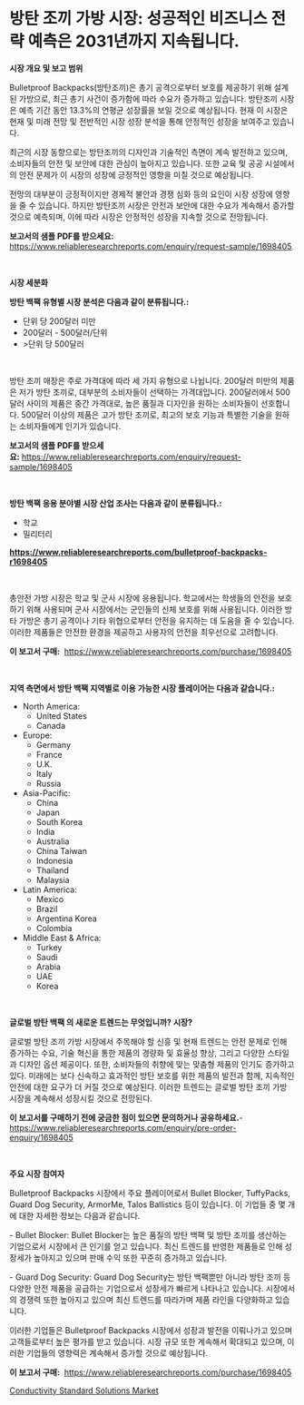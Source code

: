 <p><h1>방탄 조끼 가방 시장: 성공적인 비즈니스 전략 예측은 2031년까지 지속됩니다.</h1></p><p><strong>시장 개요 및 보고 범위</strong></p>
<p><p>Bulletproof Backpacks(방탄조끼)은 총기 공격으로부터 보호를 제공하기 위해 설계된 가방으로, 최근 총기 사건이 증가함에 따라 수요가 증가하고 있습니다. 방탄조끼 시장은 예측 기간 동안 13.3%의 연평균 성장률을 보일 것으로 예상됩니다. 현재 이 시장은 현재 및 미래 전망 및 전반적인 시장 성장 분석을 통해 안정적인 성장을 보여주고 있습니다.</p><p>최근의 시장 동향으로는 방탄조끼의 디자인과 기술적인 측면이 계속 발전하고 있으며, 소비자들의 안전 및 보안에 대한 관심이 높아지고 있습니다. 또한 교육 및 공공 시설에서의 안전 문제가 이 시장의 성장에 긍정적인 영향을 미칠 것으로 예상됩니다.</p><p>전망의 대부분이 긍정적이지만 경제적 불안과 경쟁 심화 등의 요인이 시장 성장에 영향을 줄 수 있습니다. 하지만 방탄조끼 시장은 안전과 보안에 대한 수요가 계속해서 증가할 것으로 예측되며, 이에 따라 시장은 안정적인 성장을 지속할 것으로 전망됩니다.</p></p>
<p><strong>보고서의 샘플 PDF를 받으세요:</strong> <a href="https://www.reliableresearchreports.com/enquiry/request-sample/1698405">https://www.reliableresearchreports.com/enquiry/request-sample/1698405</a></p>
<p>&nbsp;</p>
<p><strong>시장 세분화</strong></p>
<p><strong>방탄 백팩 유형별 시장 분석은 다음과 같이 분류됩니다.:</strong></p>
<p><ul><li>단위 당 200달러 미만</li><li>200달러 - 500달러/단위</li><li>>단위 당 500달러</li></ul></p>
<p>&nbsp;</p>
<p><p>방탄 조끼 매장은 주로 가격대에 따라 세 가지 유형으로 나뉩니다. 200달러 미만의 제품은 저가 방탄 조끼로, 대부분의 소비자들이 선택하는 가격대입니다. 200달러에서 500달러 사이의 제품은 중간 가격대로, 높은 품질과 디자인을 원하는 소비자들이 선호합니다. 500달러 이상의 제품은 고가 방탄 조끼로, 최고의 보호 기능과 특별한 기술을 원하는 소비자들에게 인기가 있습니다.</p></p>
<p><strong>보고서의 샘플 PDF를 받으세요:</strong>&nbsp;<a href="https://www.reliableresearchreports.com/enquiry/request-sample/1698405">https://www.reliableresearchreports.com/enquiry/request-sample/1698405</a></p>
<p>&nbsp;</p>
<p><strong> 방탄 백팩 응용 분야별 시장 산업 조사는 다음과 같이 분류됩니다.:</strong></p>
<p><ul><li>학교</li><li>밀리터리</li></ul></p>
<p><strong><a href="https://www.reliableresearchreports.com/bulletproof-backpacks-r1698405">https://www.reliableresearchreports.com/bulletproof-backpacks-r1698405</a></strong></p>
<p>&nbsp;</p>
<p><p>총안전 가방 시장은 학교 및 군사 시장에 응용됩니다. 학교에서는 학생들의 안전을 보호하기 위해 사용되며 군사 시장에서는 군인들의 신체 보호를 위해 사용됩니다. 이러한 방타 가방은 총기 공격이나 기타 위협으로부터 안전을 유지하는 데 도움을 줄 수 있습니다. 이러한 제품들은 안전한 환경을 제공하고 사용자의 안전을 최우선으로 고려합니다.</p></p>
<p><strong>이 보고서 구매:</strong>&nbsp; <a href="https://www.reliableresearchreports.com/purchase/1698405">https://www.reliableresearchreports.com/purchase/1698405</a></p>
<p>&nbsp;</p>
<p><strong>지역 측면에서 방탄 백팩 지역별로 이용 가능한 시장 플레이어는 다음과 같습니다.:</strong></p>
<p><ul>
    <li>
        North America:
        <ul>
            <li>United States</li>
            <li>Canada</li>
        </ul>
    </li>
    <li>
        Europe:
        <ul>
            <li>Germany</li>
            <li>France</li>
            <li>U.K.</li>
            <li>Italy</li>
            <li>Russia</li>
        </ul>
    </li>
    <li>
        Asia-Pacific:
        <ul>
            <li>China</li>
            <li>Japan</li>
            <li>South Korea</li>
            <li>India</li>
            <li>Australia</li>
            <li>China Taiwan</li>
            <li>Indonesia</li>
            <li>Thailand</li>
            <li>Malaysia</li>
        </ul>
    </li>
    <li>
        Latin America:
        <ul>
            <li>Mexico</li>
            <li>Brazil</li>
            <li>Argentina Korea</li>
            <li>Colombia</li>
        </ul>
    </li>
    <li>
        Middle East & Africa:
        <ul>
            <li>Turkey</li>
            <li>Saudi</li>
            <li>Arabia</li>
            <li>UAE</li>
            <li>Korea</li>
        </ul>
    </li>
    </ul></p>
<p>&nbsp;</p>
<p><strong>글로벌 방탄 백팩 의 새로운 트렌드는 무엇입니까? 시장?</strong></p>
<p><p>글로벌 방탄 조끼 가방 시장에서 주목해야 할 신흥 및 현재 트렌드는 안전 문제로 인해 증가하는 수요, 기술 혁신을 통한 제품의 경량화 및 효율성 향상, 그리고 다양한 스타일과 디자인 옵션 제공이다. 또한, 소비자들의 취향에 맞는 맞춤형 제품의 인기도 증가하고 있다. 미래에는 보다 신속하고 효과적인 방탄 보호를 위한 제품의 발전과 함께, 지속적인 안전에 대한 요구가 더 커질 것으로 예상된다. 이러한 트렌드는 글로벌 방탄 조끼 가방 시장을 계속해서 성장시킬 것으로 전망된다.</p></p>
<p><strong>이 보고서를 구매하기 전에 궁금한 점이 있으면 문의하거나 공유하세요.</strong>- <a href="https://www.reliableresearchreports.com/enquiry/pre-order-enquiry/1698405">https://www.reliableresearchreports.com/enquiry/pre-order-enquiry/1698405</a></p>
<p>&nbsp;</p>
<p><strong>주요 시장 참여자</strong></p>
<p><p>Bulletproof Backpacks 시장에서 주요 플레이어로서 Bullet Blocker, TuffyPacks, Guard Dog Security, ArmorMe, Talos Ballistics 등이 있습니다. 이 기업들 중 몇 개에 대한 자세한 정보는 다음과 같습니다.</p><p>- Bullet Blocker: Bullet Blocker는 높은 품질의 방탄 백팩 및 방탄 조끼를 생산하는 기업으로서 시장에서 큰 인기를 얻고 있습니다. 최신 트렌드를 반영한 제품들로 인해 성장세가 높아지고 있으며 판매 수익 또한 꾸준히 증가하고 있습니다.</p><p>- Guard Dog Security: Guard Dog Security는 방탄 백팩뿐만 아니라 방탄 조끼 등 다양한 안전 제품을 공급하는 기업으로서 성장세가 빠르게 나타나고 있습니다. 시장에서의 경쟁력 또한 높아지고 있으며 최신 트렌드를 따라가며 제품 라인을 다양화하고 있습니다.</p><p>이러한 기업들은 Bulletproof Backpacks 시장에서 성장과 발전을 이뤄나가고 있으며 고객들로부터 높은 평가를 받고 있습니다. 시장 규모 또한 계속해서 확대되고 있으며, 이러한 기업들의 영향력은 계속해서 증가할 것으로 예상됩니다.</p></p>
<p><strong>이 보고서 구매:</strong>&nbsp;&nbsp;<a href="https://www.reliableresearchreports.com/purchase/1698405">https://www.reliableresearchreports.com/purchase/1698405</a></p>
<p><p><a href="https://invited-way-688.notion.site/Conductivity-Standard-Solutions-Market-Size-Furnishes-Valuable-Information-Encompassing-Market-Share-1b386063538a4cb680eb1f9421ceeafc">Conductivity Standard Solutions Market</a></p></p>